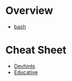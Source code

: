 # Overview

- [bash](https://www.gnu.org/software/bash)

# Cheat Sheet

- [Devhints](https://devhints.io/bash)
- [Educative](https://www.educative.io/blog/bash-shell-command-cheat-sheet)
